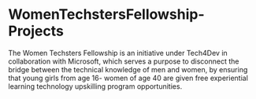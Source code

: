 # WomenTechstersFellowship-Projects
The Women Techsters Fellowship is an initiative under Tech4Dev in collaboration with Microsoft, which serves a purpose to  disconnect the bridge between the technical knowledge of men and women, by ensuring that young girls from age 16- women of age 40 are given free experiential learning technology upskilling program opportunities.
